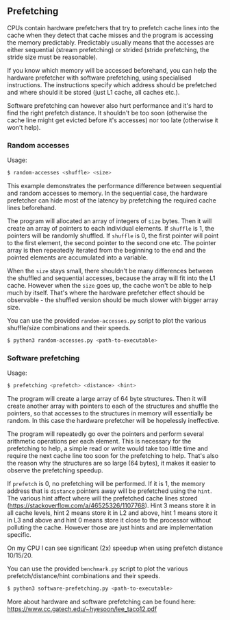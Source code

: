## Prefetching
CPUs contain hardware prefetchers that try to prefetch cache lines into the cache when they detect that
cache misses and the program is accessing the memory predictably. Predictably usually means that the accesses are
either sequential (stream prefetching) or strided (stride prefetching, the stride size must be reasonable).

If you know which memory will be accessed beforehand, you can help the hardware prefetcher with software prefetching,
using specialised instructions. The instructions specify which address should be prefetched and where should it be
stored (just L1 cache, all caches etc.).

Software prefetching can however also hurt performance and it's hard to find the right prefetch distance. It shouldn't
be too soon (otherwise the cache line might get evicted before it's accesses) nor too late (otherwise it won't help).

### Random accesses
Usage:
```bash
$ random-accesses <shuffle> <size>
```
This example demonstrates the performance difference between sequential and random accesses to memory.
In the sequential case, the hardware prefetcher can hide most of the latency by prefetching the required cache lines
beforehand.

The program will allocated an array of integers of `size` bytes. Then it will create an array of pointers to each individual
elements. If `shuffle` is 1, the pointers will be randomly shuffled. If `shuffle` is 0, the first pointer will point to the first
element, the second pointer to the second one etc. The pointer array is then repeatedly iterated from the beginning
to the end and the pointed elements are accumulated into a variable.

When the `size` stays small, there shouldn't be many differences between the shuffled and sequential accesses, because
the array will fit into the L1 cache. However when the `size` goes up, the cache won't be able to help much by itself.
That's where the hardware prefetcher effect should be observable - the shuffled version should be much slower with
bigger array size.

You can use the provided `random-accesses.py` script to plot the various shuffle/size combinations and their
speeds.

```bash
$ python3 random-accesses.py <path-to-executable>
```


### Software prefetching
Usage:
```bash
$ prefetching <prefetch> <distance> <hint>
```

The program will create a large array of 64 byte structures. Then it will create another array with pointers to each
of the structures and shuffle the pointers, so that accesses to the structures in memory will essentially be random.
In this case the hardware prefetcher will be hopelessly ineffective.

The program will repeatedly go over the pointers and perform several arithmetic operations per each element.
This is necessary for the prefetching to help, a simple read or write would take too little time and require the next
cache line too soon for the prefetching to help. That's also the reason why the structures are so large (64 bytes),
it makes it easier to observe the prefetching speedup.

If `prefetch` is 0, no prefetching will be performed. If it is 1, the memory address that is `distance` pointers
away will be prefetched using the `hint`. The various hint affect where will the prefetched cache lines stored
(https://stackoverflow.com/a/46525326/1107768). Hint 3 means store it in all cache levels, hint 2 means store it in L2
and above, hint 1 means store it in L3 and above and hint 0 means store it close to the processor without polluting the
cache. However those are just hints and are implementation specific.

On my CPU I can see significant (2x) speedup when using prefetch distance 10/15/20.

You can use the provided `benchmark.py` script to plot the various prefetch/distance/hint combinations and their
speeds.

```bash
$ python3 software-prefetching.py <path-to-executable>
```

More about hardware and software prefetching can be found here:
https://www.cc.gatech.edu/~hyesoon/lee_taco12.pdf
